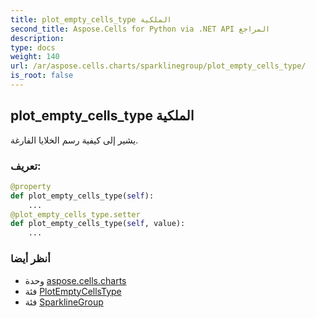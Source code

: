 ```yaml
---
title: plot_empty_cells_type الملكية
second_title: Aspose.Cells for Python via .NET API المراجع
description:
type: docs
weight: 140
url: /ar/aspose.cells.charts/sparklinegroup/plot_empty_cells_type/
is_root: false
---
```

##  plot_empty_cells_type الملكية

يشير إلى كيفية رسم الخلايا الفارغة.
###  تعريف:
```python
@property
def plot_empty_cells_type(self):
    ...
@plot_empty_cells_type.setter
def plot_empty_cells_type(self, value):
    ...
```

###  أنظر أيضا
* وحدة [aspose.cells.charts](../../)
* فئة [PlotEmptyCellsType](/cells/python-net/ar/aspose.cells.charts/plotemptycellstype)
* فئة [SparklineGroup](/cells/python-net/ar/aspose.cells.charts/sparklinegroup)
